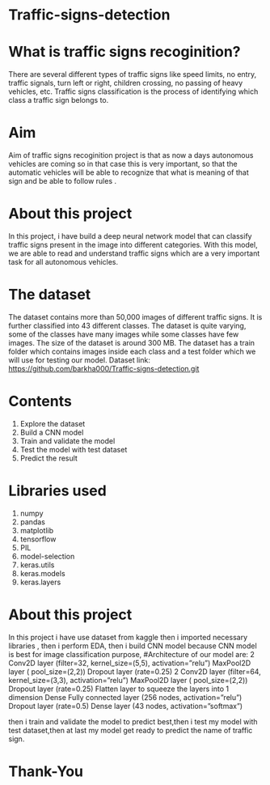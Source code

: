 # Traffic-signs-detection
# What is traffic signs recoginition?
There are several different types of traffic signs like speed limits, no entry, traffic signals, turn left or right, children crossing, no passing of heavy vehicles, etc. Traffic signs classification is the process of identifying which class a traffic sign belongs to.
# Aim 
Aim of traffic signs recoginition project is that as now a days autonomous vehicles are coming so in that case this is very important, so that the automatic vehicles will be able to recognize that what is meaning of that sign and be able to follow rules .
# About this project 
In this project, i have build a deep neural network model that can classify traffic signs present in the image into different categories. With this model, we are able to read and understand traffic signs which are a very important task for all autonomous vehicles.
# The dataset 
The dataset contains more than 50,000 images of different traffic signs. It is further classified into 43 different classes. The dataset is quite varying, some of the classes have many images while some classes have few images. The size of the dataset is around 300 MB. The dataset has a train folder which contains images inside each class and a test folder which we will use for testing our model.
Dataset link:
https://github.com/barkha000/Traffic-signs-detection.git
# Contents
1. Explore the dataset
2. Build a CNN model
3. Train and validate the model
4. Test the model with test dataset
5. Predict the result
# Libraries used
1. numpy
2. pandas
3. matplotlib
4. tensorflow
5. PIL
6. model-selection
6. keras.utils
7. keras.models
8. keras.layers
# About this project
In this project i have use dataset from kaggle then i imported necessary libraries , then i perform EDA, then i build CNN model because CNN model is best for image classification purpose,
#Architecture of our model are:
2 Conv2D layer (filter=32, kernel_size=(5,5), activation=”relu”)
MaxPool2D layer ( pool_size=(2,2))
Dropout layer (rate=0.25)
2 Conv2D layer (filter=64, kernel_size=(3,3), activation=”relu”)
MaxPool2D layer ( pool_size=(2,2))
Dropout layer (rate=0.25)
Flatten layer to squeeze the layers into 1 dimension
Dense Fully connected layer (256 nodes, activation=”relu”)
Dropout layer (rate=0.5)
Dense layer (43 nodes, activation=”softmax”)

then i train and validate the model to predict best,then i test my model with test dataset,then at last my model get ready to predict the name of traffic sign.
# Thank-You




